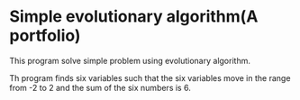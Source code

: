 # Simple evolutionary algorithm(A portfolio)

This program solve simple problem using evolutionary algorithm.

Th program finds six variables such that the six variables move in the range from -2 to 2 and the sum of the six numbers is 6.
